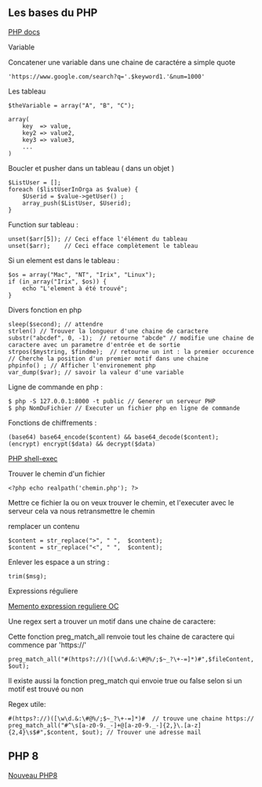 ## Les bases du PHP


[PHP docs](http://php.net/manual/fr/)

Variable

Concatener une variable dans une chaine de caractére a simple quote

    'https://www.google.com/search?q='.$keyword1.'&num=1000'

Les tableau

    $theVariable = array("A", "B", "C");

    array(
        key  => value,
        key2 => value2,
        key3 => value3,
        ...
    )

Boucler et pusher dans un tableau ( dans un objet )


    $ListUser = [];
    foreach ($listUserInOrga as $value) {
        $Userid = $value->getUser() ;
        array_push($ListUser, $Userid);
    }

Function sur tableau :

    unset($arr[5]); // Ceci efface l'élément du tableau
    unset($arr);    // Ceci efface complètement le tableau



Si un element est dans le tableau :

    $os = array("Mac", "NT", "Irix", "Linux");
    if (in_array("Irix", $os)) {
        echo "L'element à été trouvé";
    }


Divers fonction en php




    sleep($second); // attendre
    strlen() // Trouver la longueur d'une chaine de caractere
    substr("abcdef", 0, -1);  // retourne "abcde" // modifie une chaine de caractere avec un parametre d'entrée et de sortie
    strpos($mystring, $findme);  // retourne un int : la premier occurence // Cherche la position d'un premier motif dans une chaine
    phpinfo() ; // Afficher l'environement php
    var_dump($var); // savoir la valeur d'une variable

Ligne de commande en php :

    $ php -S 127.0.0.1:8000 -t public // Generer un serveur PHP
    $ php NomDuFichier // Executer un fichier php en ligne de commande


Fonctions de chiffrements :

    (base64) base64_encode($content) && base64_decode($content);
    (encrypt) encrypt($data) && decrypt($data)

[PHP shell-exec](https://www.php.net/manual/fr/function.shell-exec.php)

Trouver le chemin d'un fichier


    <?php echo realpath('chemin.php'); ?>

Mettre ce fichier la ou on veux trouver le chemin, et l'executer avec le serveur
cela va nous retransmettre le chemin


remplacer un contenu

    $content = str_replace(">", " ",  $content);
    $content = str_replace("<", " ",  $content);

Enlever les espace a un string :

    trim($msg);

Expressions réguliere

[Memento expression reguliere OC](https://openclassrooms.com/fr/courses/918836-concevez-votre-site-web-avec-php-et-mysql/918834-memento-des-expressions-regulieres)

Une regex sert a trouver un motif dans une chaine de caractere:

Cette fonction preg_match_all renvoie tout les chaine de caractere qui commence par 'https://'

    preg_match_all("#(https?://)([\w\d.&:\#@%/;$~_?\+-=]*)#",$fileContent, $out);

Il existe aussi la fonction preg_match qui envoie true ou false selon si un motif est trouvé ou non

Regex utile:

    #(https?://)([\w\d.&:\#@%/;$~_?\+-=]*)#  // trouve une chaine https://
    preg_match_all("#^\s[a-z0-9._-]+@[a-z0-9._-]{2,}\.[a-z]{2,4}\s$#",$content, $out); // Trouver une adresse mail


## PHP 8

[Nouveau PHP8](https://kinsta.com/fr/blog/php-8/#new-php-functions)
